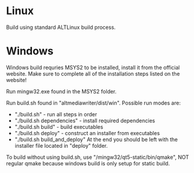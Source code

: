 # Linux
Build using standard ALTLinux build process.

# Windows
Windows build requries MSYS2 to be installed, install it from the official website. Make sure to complete all of the installation steps listed on the website!

Run mingw32.exe found in the MSYS2 folder.

Run build.sh found in "altmediawriter/dist/win". Possible run modes are:
* "./build.sh" - run all steps in order
* "./build.sh dependencies" - install required dependencies
* "./build.sh build" - build executables
* "./build.sh deploy" - construct an installer from executables
* "./build.sh build_and_deploy"
At the end you should be left with the installer file located in "deploy" folder.

To build without using build.sh, use "/mingw32/qt5-static/bin/qmake", NOT regular qmake because windows build is only setup for static build.
